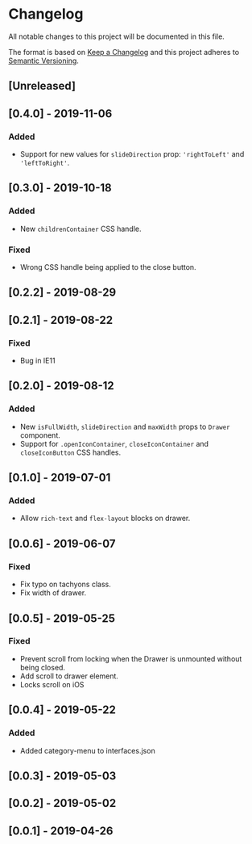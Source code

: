 # Changelog

All notable changes to this project will be documented in this file.

The format is based on [Keep a Changelog](http://keepachangelog.com/en/1.0.0/)
and this project adheres to [Semantic Versioning](http://semver.org/spec/v2.0.0.html).

## [Unreleased]

## [0.4.0] - 2019-11-06
### Added
- Support for new values for `slideDirection` prop: `'rightToLeft'` and `'leftToRight'`.

## [0.3.0] - 2019-10-18
### Added
- New `childrenContainer` CSS handle.

### Fixed
- Wrong CSS handle being applied to the close button.

## [0.2.2] - 2019-08-29

## [0.2.1] - 2019-08-22
### Fixed
- Bug in IE11

## [0.2.0] - 2019-08-12
### Added
- New `isFullWidth`, `slideDirection` and `maxWidth` props to `Drawer` component.
- Support for `.openIconContainer`, `closeIconContainer` and `closeIconButton` CSS handles.

## [0.1.0] - 2019-07-01
### Added
- Allow `rich-text` and `flex-layout` blocks on drawer.

## [0.0.6] - 2019-06-07
### Fixed
- Fix typo on tachyons class.
- Fix width of drawer.

## [0.0.5] - 2019-05-25
### Fixed
- Prevent scroll from locking when the Drawer is unmounted without being closed.
- Add scroll to drawer element.
- Locks scroll on iOS

## [0.0.4] - 2019-05-22
### Added
- Added category-menu to interfaces.json

## [0.0.3] - 2019-05-03

## [0.0.2] - 2019-05-02

## [0.0.1] - 2019-04-26

